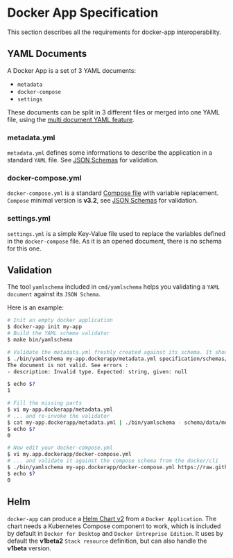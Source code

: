 # Docker App Specification

This section describes all the requirements for docker-app interoperability.

## YAML Documents

A Docker App is a set of 3 YAML documents:
* `metadata`
* `docker-compose`
* `settings`

These documents can be split in 3 different files or merged into one YAML file, using the [multi document YAML feature](http://yaml.org/spec/1.2/spec.html#id2760395).

### metadata.yml

`metadata.yml` defines some informations to describe the application in a standard `YAML` file.
See [JSON Schemas](schemas/) for validation.

### docker-compose.yml

`docker-compose.yml` is a standard [Compose file](https://docs.docker.com/compose/compose-file/) with variable replacement.
`Compose` minimal version is **v3.2**, see [JSON Schemas](https://github.com/docker/cli/tree/master/cli/compose/schema/data) for validation.

### settings.yml

`settings.yml` is a simple Key-Value file used to replace the variables defined in the `docker-compose` file. As it is an opened document, there is no schema for this one.

## Validation

The tool `yamlschema` included in `cmd/yamlschema` helps you validating a `YAML document` against its `JSON Schema`. 

Here is an example:

```sh
# Init an empty docker application
$ docker-app init my-app
# Build the YAML schema validator
$ make bin/yamlschema

# Validate the metadata.yml freshly created against its schema. It should fail as some information values are missing.
$ ./bin/yamlschema my-app.dockerapp/metadata.yml specification/schemas/metadata_schema_v0.2.json
The document is not valid. See errors :
- description: Invalid type. Expected: string, given: null

$ echo $?
1

# Fill the missing parts
$ vi my-app.dockerapp/metadata.yml
# ... and re-invoke the validator
$ cat my-app.dockerapp/metadata.yml | ./bin/yamlschema - schema/data/metadata_schema_v0.2.json
$ echo $?
0

# Now edit your docker-compose.yml
$ vi my.app.dockerapp/docker-compose.yml
# ... and validate it against the compose schema from the docker/cli
$ ./bin/yamlschema my-app.dockerapp/docker-compose.yml https://raw.githubusercontent.com/docker/cli/master/cli/compose/schema/data/config_schema_v3.2.json
$ echo $?
0
```

## Helm

`docker-app` can produce a [Helm Chart v2](https://docs.helm.sh/developing_charts/#charts) from a `Docker Application`. The chart needs a Kubernetes Compose component to work, which is included by default in `Docker for Desktop` and `Docker Entreprise Edition`. It uses by default the **v1beta2** `Stack resource` definition, but can also handle the **v1beta** version. 
